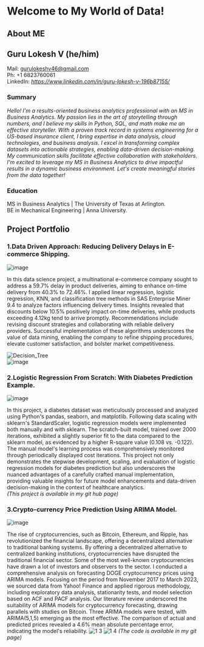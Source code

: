 # Welcome to My World of Data!
## About ME
## Guru Lokesh V (he/him)
Mail: gurulokeshv46@gmail.com <br>
Ph: +1 6823760061<br>
LinkedIn: *https://www.linkedin.com/in/guru-lokesh-v-196b87155/* <br>

### Summary
*Hello! I'm a results-oriented business analytics professional with an MS in Business Analytics. My passion lies in the art of storytelling through numbers, and I believe my skills in Python, SQL, and math make me an effective storyteller. With a proven track record in systems engineering for a US-based insurance client, I bring expertise in data analysis, cloud technologies, and business analysis. I excel in transforming complex datasets into actionable strategies, enabling data-driven decision-making. My communication skills facilitate effective collaboration with stakeholders. I'm excited to leverage my MS in Business Analytics to drive impactful results in a dynamic business environment. Let's create meaningful stories from the data together!*

### Education
MS in Business Analytics | The University of Texas at Arlington. <br>
BE in Mechanical Engineering | Anna University.

## Project Portfolio
### 1.Data Driven Approach: Reducing Delivery Delays in E-commerce Shipping. <br>
![image](https://github.com/gurulokeshv/GuruDataTalks/assets/43316617/7057d8b9-7675-4306-8439-fb777785da9c)

In this data science project, a multinational e-commerce company sought to address a 59.7% delay in product deliveries, aiming to enhance on-time delivery from 40.3% to 72.46%. I applied linear regression, logistic regression, KNN, and classification tree methods in SAS Enterprise Miner 9.4 to analyze factors influencing delivery times. Insights revealed that discounts below 10.5% positively impact on-time deliveries, while products exceeding 4.12kg tend to arrive promptly. Recommendations include revising discount strategies and collaborating with reliable delivery providers. Successful implementation of these algorithms underscores the value of data mining, enabling the company to refine shipping procedures, elevate customer satisfaction, and bolster market competitiveness. <br>

![Decision_Tree](https://github.com/gurulokeshv/GuruDataTalks/assets/43316617/8349a1a8-4d01-4b4b-9850-91d8776a504c) <br>
![image](https://github.com/gurulokeshv/GuruDataTalks/assets/43316617/1e06dbbf-1f6f-4403-b23a-6f66a1a2207a) <br>

### 2.Logistic Regression From Scratch: With Diabetes Prediction Example. <br>
![image](https://github.com/gurulokeshv/GuruDataTalks/assets/43316617/acb09af4-9523-4bfe-9bac-97517bc13404)

In this project, a diabetes dataset was meticulously processed and analyzed using Python's pandas, seaborn, and matplotlib. Following data scaling with sklearn's StandardScaler, logistic regression models were implemented both manually and with sklearn. The scratch-built model, trained over 2000 iterations, exhibited a slightly superior fit to the data compared to the sklearn model, as evidenced by a higher R-square value (0.108 vs. -0.122). The manual model's learning process was comprehensively monitored through periodically displayed cost iterations. This project not only demonstrates the stepwise development, scaling, and evaluation of logistic regression models for diabetes prediction but also underscores the nuanced advantages of a carefully crafted manual implementation, providing valuable insights for future model enhancements and data-driven decision-making in the context of healthcare analytics. <br>
*(This project is available in  my git hub page)* <br>

### 3.Crypto-currency Price Prediction Using ARIMA Model. <br>
![image](https://github.com/gurulokeshv/GuruDataTalks/assets/43316617/7b186791-68f8-4d72-86e1-034c711bc0c2)

The rise of cryptocurrencies, such as Bitcoin, Ethereum, and Ripple, has revolutionized the financial landscape, offering a decentralized alternative to traditional banking systems. By offering a decentralized alternative to centralized banking institutions, cryptocurrencies have disrupted the traditional financial sector. Some of the most well-known cryptocurrencies have drawn a lot of investors and observers to the sector. I conducted a comprehensive analysis on forecasting DOGE cryptocurrency prices using ARIMA models. Focusing on the period from November 2017 to March 2023, we sourced data from Yahoo! Finance and applied rigorous methodology, including exploratory data analysis, stationarity tests, and model selection based on ACF and PACF analysis. Our literature review underscored the suitability of ARIMA models for cryptocurrency forecasting, drawing parallels with studies on Bitcoin. Three ARIMA models were tested, with ARIMA(5,1,5) emerging as the most effective. The comparison of actual and predicted prices revealed a 4.6% mean absolute percentage error, indicating the model's reliability.
![1 3](https://github.com/gurulokeshv/GuruDataTalks/assets/43316617/79cc94de-72a8-47b4-88f3-7b4c1dd52744) 
![1 4](https://github.com/gurulokeshv/GuruDataTalks/assets/43316617/e6c89dfd-a94b-40e0-a126-04b23a0d93d2)
*(The code is available in my git page)*

